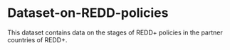 # Dataset-on-REDD-policies
This dataset contains data on the stages of REDD+ policies in the partner countries of REDD+.
